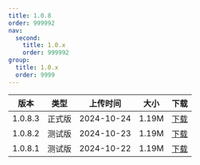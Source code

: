 ```yaml
---
title: 1.0.8
order: 999992
nav:
  second:
    title: 1.0.x
    order: 999992
group:
  title: 1.0.x
  order: 9999
---
```

|版本|类型|上传时间|大小|下载|
|:-:|:-:|:-:|:-:|:-:|
|1.0.8.3|<Badge type="success">正式版</Badge>|2024-10-24|1.19M|<a href="https://lingxi.office.163.com/share/#type=file&id=19000018546650&from=QIYE&parentResourceId=19000013989422&spaceId=510845429&ref=546025021">下载</a>|
|1.0.8.2|<Badge type="warning">测试版</Badge>|2024-10-23|1.19M|<a href="https://lingxi.office.163.com/share/#type=file&id=19000018546651&from=QIYE&parentResourceId=19000013989422&spaceId=510845429&ref=546025021">下载</a>|
|1.0.8.1|<Badge type="warning">测试版</Badge>|2024-10-22|1.19M|<a href="https://lingxi.office.163.com/share/#type=file&id=19000018548013&from=QIYE&parentResourceId=19000013989422&spaceId=510845429&ref=546025021">下载</a>|
